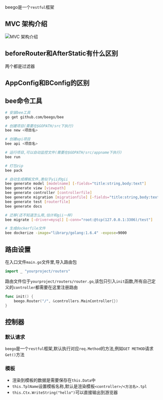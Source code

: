 beego是一个`restful`框架

## MVC 架构介绍
![MVC 架构介绍](https://beego.me/docs/images/detail.png)

## beforeRouter和AfterStatic有什么区别
两个都是过滤器

## AppConfig和BConfig的区别

## bee命令工具
```bash
# 安装bee工具
go get github.com/beego/bee

# 创建项目(需要在$GOPATH/src下执行)
bee new <项目名>

# 创建api项目
bee api <项目名>

# 运行项目,可以自动监控文件(需要在$GOPATH/src/appname下执行)
bee run

# 打包zip
bee pack

# 自动生成模板文件,类似于yii的gii
bee generate model [modelname] [-fields="title:string,body:text"]
bee generate view [viewpath]
bee generate controller [controllerfile]
bee generate migration [migrationfile] [-fields="title:string,body:text"]
bee generate test [routerfile]
bee generate docs

# 迁移(还不知道怎么用,估计和gii一样)
bee migrate [-driver=mysql] [-conn="root:@tcp(127.0.0.1:3306)/test"]

# 生成dockerfile文件
bee dockerize -image="library/golang:1.6.4" -expose=9000
```

## 路由设置
在入口文件`main.go`文件里,导入路由包
```go
import _ "yourproject/routers"
```
路由文件位于`yourproject/routers/router.go`,该包只引入`init`函数,所有自己定义的`controller`都需要在这里注册路由
```go
func init() {
    beego.Router("/", &controllers.MainController{})
}
```

## 控制器
### 默认请求
`beego`是一个`restful`框架,默认执行对应`req.Method`的方法,例如`GET METHOD`请求`Get()`方法
### 模板
- 渲染到模板的数据是需要保存在`this.Data`中
- `this.TplName`设置模板名称,默认是渲染模板`<controller>/<方法名>.tpl`
- `this.Ctx.WriteString("hello")`可以直接输出到游览器


